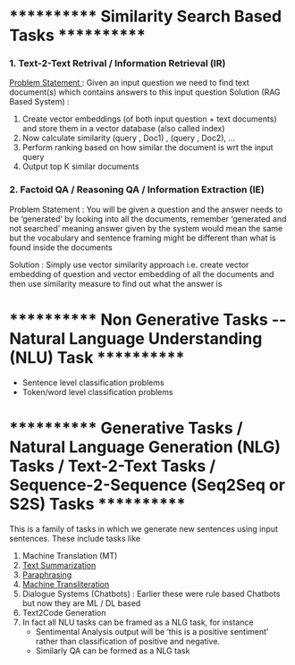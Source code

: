# ********** Similarity Search Based Tasks ********** 

### 1. Text-2-Text Retrival / Information Retrieval (IR)

<u> Problem Statement </u> : Given an input question we need to find text document(s) which contains answers to this input question
Solution (RAG Based System) : 
1. Create vector embeddings (of both input question + text documents) and store them in a vector database (also called index)
2. Now calculate similarity (query , Doc1) , (query , Doc2), ... 
4. Perform ranking based on how similar the document is wrt the input query
5. Output top K similar documents



### 2. Factoid QA / Reasoning QA / Information Extraction (IE)
Problem Statement : You will be given a question and the answer needs to be ‘generated’ by looking into all the documents, remember ‘generated and not searched’ meaning answer given by the system would mean the same but the vocabulary and sentence framing might be different than what is found inside the documents

Solution : 
Simply use vector similarity approach i.e. create vector embedding of question and vector embedding of all the documents and then use similarity measure to find out what the answer is








# ********** Non Generative Tasks -- Natural Language Understanding (NLU) Task ********** 
- Sentence level classification problems
- Token/word level classification problems








# ********** Generative Tasks / Natural Language Generation (NLG) Tasks / Text-2-Text Tasks / Sequence-2-Sequence (Seq2Seq or S2S) Tasks **********
This is a family of tasks in which we generate new sentences using input sentences. These include tasks like
  1. Machine Translation (MT)
  2. [Text Summarization](https://github.com/khetansarvesh/NLP/tree/main/unitask_downstream_nlp/text_summarization)
  3. [Paraphrasing](https://github.com/khetansarvesh/NLP/blob/main/unitask_downstream_nlp/imgs/paraphrase.png)
  4. [Machine Transliteration](https://github.com/khetansarvesh/NLP/blob/main/unitask_downstream_nlp/imgs/trans.png)
  5. Dialogue Systems (Chatbots) : Earlier these were rule based Chatbots but now they are ML / DL based
  6. Text2Code Generation
  7. In fact all NLU tasks can be framed as a NLG task, for instance
     - Sentimental Analysis output will be ‘this is a positive sentiment’ rather than classification of positive and negative.
     - Similarly QA can be formed as a NLG task


